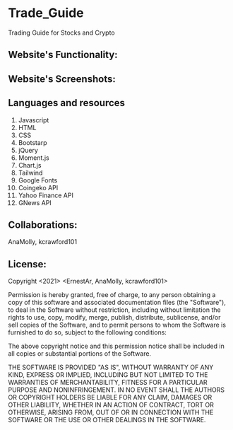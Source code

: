 # Trade_Guide
 Trading Guide for Stocks and Crypto
 
 ## Website's Functionality:
 
 
 ## Website's Screenshots:
 

## Languages and resources
1. Javascript
2. HTML
3. CSS
4. Bootstarp
5. jQuery
6. Moment.js
7. Chart.js
8. Tailwind
9. Google Fonts
10. Coingeko API
11. Yahoo Finance API
12. GNews API
## Collaborations:
AnaMolly, kcrawford101
## License:
Copyright <2021> <ErnestAr, AnaMolly, kcrawford101>

Permission is hereby granted, free of charge, to any person obtaining a copy of this software and associated documentation files (the "Software"), to deal in the Software without restriction, including without limitation the rights to use, copy, modify, merge, publish, distribute, sublicense, and/or sell copies of the Software, and to permit persons to whom the Software is furnished to do so, subject to the following conditions:

The above copyright notice and this permission notice shall be included in all copies or substantial portions of the Software.

THE SOFTWARE IS PROVIDED "AS IS", WITHOUT WARRANTY OF ANY KIND, EXPRESS OR IMPLIED, INCLUDING BUT NOT LIMITED TO THE WARRANTIES OF MERCHANTABILITY, FITNESS FOR A PARTICULAR PURPOSE AND NONINFRINGEMENT. IN NO EVENT SHALL THE AUTHORS OR COPYRIGHT HOLDERS BE LIABLE FOR ANY CLAIM, DAMAGES OR OTHER LIABILITY, WHETHER IN AN ACTION OF CONTRACT, TORT OR OTHERWISE, ARISING FROM, OUT OF OR IN CONNECTION WITH THE SOFTWARE OR THE USE OR OTHER DEALINGS IN THE SOFTWARE.
